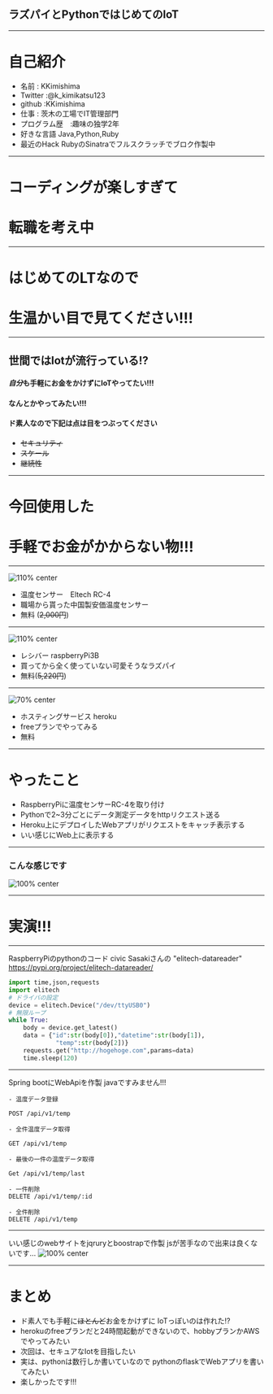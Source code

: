 <!-- $theme: gaia -->
<!-- page_number: true -->

## ラズパイとPythonではじめてのIoT

----

# 自己紹介
- 名前	 : KKimishima
- Twitter :@k_kimikatsu123
- github	:KKimishima
- 仕事	 : 茨木の工場でIT管理部門
- プログラム歴　:趣味の独学2年
- 好きな言語 Java,Python,Ruby
- 最近のHack
RubyのSinatraでフルスクラッチでブロク作製中

---

# コーディングが楽しすぎて
# 転職を考え中

---

# はじめてのLTなので
# 生温かい目で見てください!!!

---

## 世間ではIotが流行っている!?
#### *自分*も手軽にお金をかけずにIoTやってたい!!!
#### なんとかやってみたい!!!
#### ド素人なので下記は点は目をつぶってください
- ~~セキュリティ~~
- ~~スケール~~
- ~~継続性~~

---

# 今回使用した
# 手軽でお金がかからない物!!!

---

![110% center](../img/rc4.jpeg)
- 温度センサー　Eltech RC-4
- 職場から貰った中国製安価温度センサー
- 無料 (~~2,000円~~)

---

![110% center](../img/raspi.jpg)
- レシバー raspberryPi3B  
- 買ってから全く使っていない可愛そうなラズパイ
- 無料(~~5,220円~~)

---

![70% center](../img/heroku.png)
- ホスティングサービス heroku
- freeプランでやってみる
- 無料
---

# やったこと
- RaspberryPiに温度センサーRC-4を取り付け
- Pythonで2~3分ごとにデータ測定データをhttpリクエスト送る
- Heroku上にデプロイしたWebアプリがリクエストをキャッチ表示する
- いい感じにWeb上に表示する

---
### こんな感じです
![100% center](../img/drawing.svg)

---

# 実演!!!

---

RaspberryPiのpythonのコード
civic Sasakiさんの "elitech-datareader"
https://pypi.org/project/elitech-datareader/

```python
import time,json,requests
import elitech
# ドライバの設定
device = elitech.Device("/dev/ttyUSB0")
# 無限ループ
while True:
    body = device.get_latest()
    data = {"id":str(body[0]),"datetime":str(body[1]),
        　　　"temp":str(body[2])}
    requests.get("http://hogehoge.com",params=data)
    time.sleep(120)
```

---
Spring bootにWebApiを作製
javaですみません!!!
```
- 温度データ登録

POST /api/v1/temp

- 全件温度データ取得

GET /api/v1/temp

- 最後の一件の温度データ取得

Get /api/v1/temp/last

- 一件削除
DELETE /api/v1/temp/:id

- 全件削除
DELETE /api/v1/temp
```

---

いい感じのwebサイトをjqruryとboostrapで作製
jsが苦手なので出来は良くないです...
![100% center](../img/screenshot.png)

---

# まとめ
- ド素人でも手軽に~~ほとんど~~お金をかけずに
IoTっぽいのは作れた!?
- herokuのfreeプランだと24時間起動ができないので、hobbyプランかAWSでやってみたい
- 次回は、セキュアなIotを目指したい
- 実は、pythonは数行しか書いていなので
pythonのflaskでWebアプリを書いてみたい
- 楽しかったです!!!
